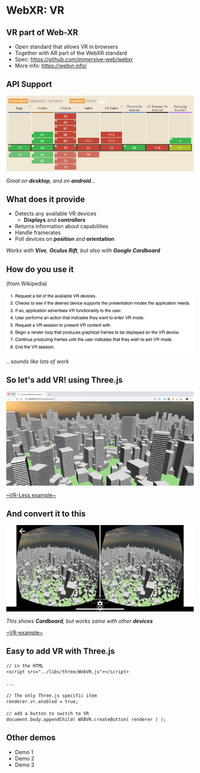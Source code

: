 # WebXR: **VR**


## **VR** part of Web-XR

- Open standard that allows VR in browsers
- Together with AR part of the WebXR standard
- Spec: https://github.com/immersive-web/webxr
- More info: https://webvr.info/


## **API** Support

![WebGL 101](./images/webvrsupport.png) <!-- .element height="50%" width="70%" -->

*Great on **desktop**, and on **android**...*


## What does it **provide**

- Detects any available VR devices
  - **Displays** and **controllers**
- Returns information about capabilities
- Handle framerates
- Poll devices on **position** and **orientation**

*Works with **Vive**, **Oculus Rift**, but also with **Google Cardboard***


## How do you **use** it

(from Wikipedia)

![WebGL 101](./images/vr2.png) <!-- .element height="50%" width="70%" -->

*.. sounds like lots of work*


## So let's add **VR!** using Three.js

![WebGL 101](./images/vr1.png) <!-- .element height="50%" width="70%" -->

[~VR-Less example~](../examples/webvr)


## And convert it to **this**

![WebGL 101](./images/vr-phone.jpeg) <!-- .element height="50%" width="70%" -->

*This shows **Cardboard**, but works same with other **devices***

[~VR-example~](../examples/webvr)


## Easy to add **VR** with **Three.js**

```
// in the HTML
<script src="../libs/three/WebVR.js"></script>

...

// The only Three.js specific item
renderer.vr.enabled = true;

// add a button to switch to VR
document.body.appendChild( WEBVR.createButton( renderer ) );
```


## Other **demos**

- Demo 1
- Demo 2
- Demo 3
